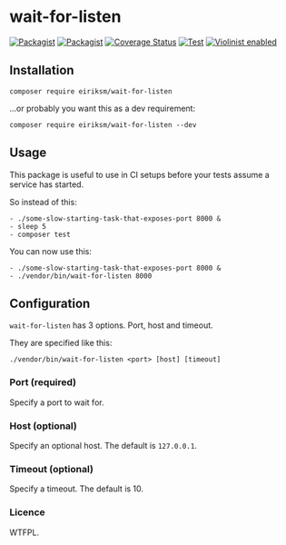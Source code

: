 # wait-for-listen


[![Packagist](https://img.shields.io/packagist/v/eiriksm/wait-for-listen.svg?maxAge=3600)](https://packagist.org/packages/eiriksm/wait-for-listen)
[![Packagist](https://img.shields.io/packagist/dt/eiriksm/wait-for-listen.svg?maxAge=3600)](https://packagist.org/packages/eiriksm/wait-for-listen)
[![Coverage Status](https://coveralls.io/repos/github/eiriksm/wait-for-listen/badge.svg?branch=master)](https://coveralls.io/github/eiriksm/wait-for-listen?branch=master)
[![Test](https://github.com/eiriksm/wait-for-listen/actions/workflows/test.yml/badge.svg)](https://github.com/eiriksm/wait-for-listen/actions/workflows/test.yml)
[![Violinist enabled](https://img.shields.io/badge/violinist-enabled-brightgreen.svg)](https://violinist.io)

## Installation

```
composer require eiriksm/wait-for-listen
```

...or probably you want this as a dev requirement:

```
composer require eiriksm/wait-for-listen --dev
```

## Usage

This package is useful to use in CI setups before your tests assume a service has started.

So instead of this:

```
- ./some-slow-starting-task-that-exposes-port 8000 &
- sleep 5
- composer test
```

You can now use this:

```
- ./some-slow-starting-task-that-exposes-port 8000 &
- ./vendor/bin/wait-for-listen 8000
```

## Configuration

`wait-for-listen` has 3 options. Port, host and timeout.

They are specified like this:

```
./vendor/bin/wait-for-listen <port> [host] [timeout]
```

### Port (required)

Specify a port to wait for.

### Host (optional)

Specify an optional host. The default is `127.0.0.1`.

### Timeout (optional)

Specify a timeout. The default is 10.

### Licence
WTFPL.

